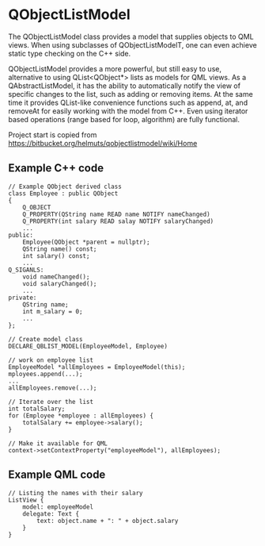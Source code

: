 # QObjectListModel
The QObjectListModel class provides a model that supplies objects to QML views. When using
subclasses of QObjectListModelT, one can even achieve static type checking on the C++ side.

QObjectListModel provides a more powerful, but still easy to use, alternative to using
QList<QObject*> lists as models for QML views. As a QAbstractListModel, it has the ability to
automatically notify the view of specific changes to the list, such as adding or removing
items. At the same time it provides QList-like convenience functions such as append, at,
and removeAt for easily working with the model from C++. Even using iterator based operations (range
based for loop, algorithm) are fully functional.

Project start is copied from https://bitbucket.org/helmuts/qobjectlistmodel/wiki/Home

## Example C++ code

    // Example QObject derived class
    class Employee : public QObject
    {
        Q_OBJECT
        Q_PROPERTY(QString name READ name NOTIFY nameChanged)
        Q_PROPERTY(int salary READ salay NOTIFY salaryChanged)
        ...
    public:
        Employee(QObject *parent = nullptr);
        QString name() const;
        int salary() const;
        ...
    Q_SIGANLS:
        void nameChanged();
        void salaryChanged();
        ...
    private:
        QString name;
        int m_salary = 0;
        ...
    };

    // Create model class
    DECLARE_QBLIST_MODEL(EmployeeModel, Employee)

    // work on employee list
    EmployeeModel *allEmployees = EmployeeModel(this);
    mployees.append(...);
    ...
    allEmployees.remove(...);

    // Iterate over the list
    int totalSalary;
    for (Employee *employee : allEmployees) {
        totalSalary += employee->salary();
    }

    // Make it available for QML
    context->setContextProperty("employeeModel"), allEmployees);

## Example QML code

    // Listing the names with their salary
    ListView {
        model: employeeModel
        delegate: Text {
            text: object.name + ": " + object.salary
        }
    }
